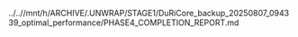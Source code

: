 ../..//mnt/h/ARCHIVE/.UNWRAP/STAGE1/DuRiCore_backup_20250807_094339_optimal_performance/PHASE4_COMPLETION_REPORT.md